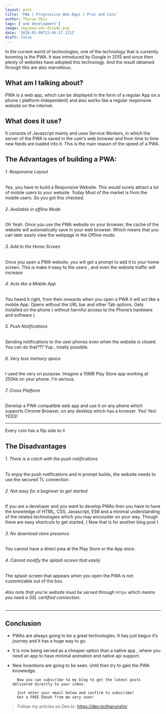 ```yaml
---
layout: post
title: 'PWA | Progressive Web Apps | Pros and Cons'
author: Tharun Shiv
tags: ['web development']
image: img/pwa-adv-disadv.png
date: '2020-01-09T23:46:37.121Z'
draft: false
---
```


In the current world of technologies, one of the technology that is currently booming is the PWA. It was introduced by Google in 2015 and since then plenty of websites have adopted this technology. And the result obtained through this are also marvellous.

## What am I talking about?

PWA is a web app, which can be displayed in the form of a regular App on a phone ( platform-independent) and also works like a regular responsive website on the internet.

## What does it use?

It consists of Javascript mainly and uses Service Workers, in which the server of the PWA is saved in the user’s web browser and from time to time new feeds are loaded into it. This is the main reason of the speed of a PWA.

## The Advantages of building a PWA:

###### 1. Responsive Layout

Yes, you have to build a Responsive Website. This would surely attract a lot of mobile users to your website. Today Most of the market is from the mobile users. So you got this checked.

###### 2. Available in offline Mode

Oh Yeah. Once you use the PWA website on your browser, the cache of the website will automatically save in your web browser. Which means that you can later easily view the webpage in the Offline mode.

###### 3. Add to the Home Screen

Once you open a PWA website, you will get a prompt to add it to your home screen. This is make it easy to the users , and even the website traffic will increase

###### 4. Acts like a Mobile App

You heard it right, from then onwards when you open a PWA it will act like a mobile App. Opens without the URL bar and other Tab options. Gets installed on the phone ( without harmful access to the Phone’s hardware and software ).

###### 5. Push Notifications

Sending notifications to the user phones even when the website is closed. You can do that??? Yup , totally possible.

###### 6. Very less memory space

I used the very on purpose. Imagine a 10MB Play Store app working at 250kb on your phone. I’m serious.

###### 7. Cross Platform

Develop a PWA compatible web app and use it on any phone which supports Chrome Browser, on any desktop which has a browser. Yes! Yes! YESS!

---

Every coin has a flip side to it

## The Disadvantages

###### 1. There is a catch with the push notifications

To enjoy the push notifications and in prompt builds, the website needs to use the secured TL connection.

###### 2. Not easy for a beginner to get started

If you are a developer and you want to develop PWAs then you have to have the knowledge of HTML, CSS, Javascript, ES6 and a minimal understanding of the related technologies which you may encounter on your way. Though there are easy shortcuts to get started, ( Now that is for another blog post )

###### 3. No download store presence

You cannot have a direct pwa at the Play Store or the App store.

###### 4. Cannot modify the splash screen that easily

The splash screen that appears when you open the PWA is not customizable out of the box.

###### Also note that you're website must be served through `https` which means you need a SSL certified connection.

---

## Conclusion

- PWAs are always going to be a great technologies. It has just begun it’s journey and it has a huge way to go.
- It is now being served as a cheaper option than a native app , where you need an app to have minimal animation and native api support.
- New Inventions are going to be seen. Until then try to gain the PWA knowledge.


        Now you can subscribe to my blog to get the latest posts delivered directly to your inbox.

        Just enter your email below and confirm to subscribe!
        Get a FREE Ebook from me very soon!

> Follow my articles on Dev.to: https://dev.to/tharunshiv
